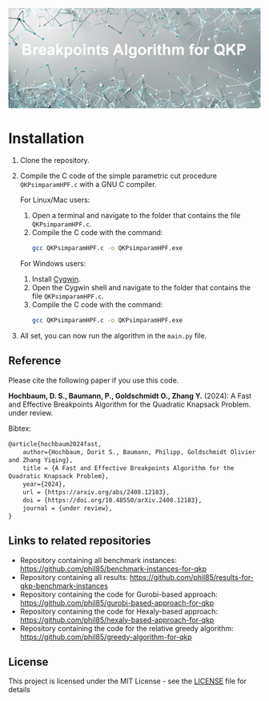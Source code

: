 ![Cover Image](README/cover_image.png)

# Installation

1. Clone the repository.

2. Compile the C code of the simple parametric cut procedure `QKPsimparamHPF.c` with a GNU C compiler.

    For Linux/Mac users:
    1. Open a terminal and navigate to the folder that contains the file `QKPsimparamHPF.c`.
    2. Compile the C code with the command:
       ```bash
       gcc QKPsimparamHPF.c -o QKPsimparamHPF.exe
       ```

    For Windows users:
    1. Install [Cygwin](https://www.cygwin.com/).
    2. Open the Cygwin shell and navigate to the folder that contains the file `QKPsimparamHPF.c`.
    3. Compile the C code with the command:
       ```bash
       gcc QKPsimparamHPF.c -o QKPsimparamHPF.exe
       ```

3. All set, you can now run the algorithm in the `main.py` file.

## Reference

Please cite the following paper if you use this code.

**Hochbaum, D. S., Baumann, P., Goldschmidt O., Zhang Y.** (2024): A Fast and Effective Breakpoints Algorithm for the Quadratic Knapsack Problem. under review.

Bibtex:
```
@article{hochbaum2024fast,
	author={Hochbaum, Dorit S., Baumann, Philipp, Goldschmidt Olivier and Zhang Yiqing},
	title = {A Fast and Effective Breakpoints Algorithm for the Quadratic Knapsack Problem},
	year={2024},
	url = {https://arxiv.org/abs/2408.12183},
	doi = {https://doi.org/10.48550/arXiv.2408.12183},
	journal = {under review},
}
```

## Links to related repositories

- Repository containing all benchmark instances: https://github.com/phil85/benchmark-instances-for-qkp
- Repository containing all results: https://github.com/phil85/results-for-qkp-benchmark-instances
- Repository containing the code for Gurobi-based approach: https://github.com/phil85/gurobi-based-approach-for-qkp
- Repository containing the code for Hexaly-based approach: https://github.com/phil85/hexaly-based-approach-for-qkp
- Repository containing the code for the relative greedy algorithm: https://github.com/phil85/greedy-algorithm-for-qkp

## License

This project is licensed under the MIT License - see the [LICENSE](LICENSE) file for details